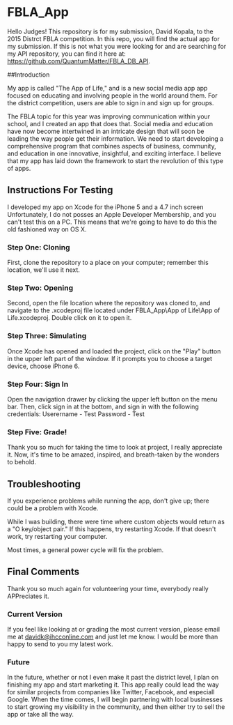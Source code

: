# FBLA_App
Hello Judges! This repository is for my submission, David Kopala, to the 2015 Distrct FBLA competition.
In this repo, you will find the actual app for my submission. If this is not what you were looking for and are searching
for my API repository, you can find it here at: https://github.com/QuantumMatter/FBLA_DB_API.

##Introduction

My app is called "The App of Life," and is a new social media app app focused on educating and involving people in the
world around them. For the district competition, users are able to sign in and sign up for groups.

The FBLA topic for this year was improving communication within your school, and I created an app that does that. Social
media and education have now become intertwined in an intricate design that will soon be leading the way people get their
information. We need to start developing a comprehensive program that combines aspects of business, community, and
education in one innovative, insightful, and exciting interface. I believe that my app has laid down the framework
to start the revolution of this type of apps.

## Instructions For Testing

I developed my app on Xcode for the iPhone 5 and a 4.7 inch screen Unfortunately, I do not posses an Apple Developer
Membership, and you can't test this on a PC. This means that we're going to have to do this the old fashioned way on
OS X.

### Step One: Cloning

First, clone the repository to a place on your computer; remember this location, we'll use it next.

### Step Two: Opening

Second, open the file location where the repository was cloned to, and navigate to the .xcodeproj file located under
FBLA_App\App of Life\App of Life.xcodeproj. Double click on it to open it.

### Step Three: Simulating

Once Xcode has opened and loaded the project, click on the "Play" button in the upper left part of the window. If
it prompts you to choose a target device, choose iPhone 6.

### Step Four: Sign In

Open the navigation drawer by clicking the upper left button on the menu bar. Then, click sign in at the bottom, and
sign in with the following credentials:
Userername - Test
Password - Test

### Step Five: Grade!

Thank you so much for taking the time to look at project, I really appreciate it. Now, it's time to be amazed, inspired,
and breath-taken by the wonders to behold.

## Troubleshooting

If you experience problems while running the app, don't give up; there could be a problem with Xcode.

While I was building, there were time where custom objects would return as a "O key/object pair." If this happens,
try restarting Xcode. If that doesn't work, try restarting your computer.

Most times, a general power cycle will fix the problem.

## Final Comments

Thank you so much again for volunteering your time, everybody really APPreciates it.

### Current Version

If you feel like looking at or grading the most current version, please email me at davidk@ihcconline.com and just
let me know. I would be more than happy to send to you my latest work.

### Future

In the future, whether or not I even make it past the district level, I plan on finishing my app and start marketing
it. This app really could lead the way for similar projects from companies like Twitter, Facebook, and especiall Google.
When the time comes, I will begin partnering with local businesses to start growing my visibility in the community,
and then either try to sell the app or take all the way.
